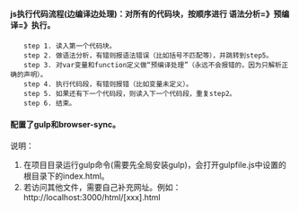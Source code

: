 #### js执行代码流程(边编译边处理)：对所有的代码块，按顺序进行 语法分析=》预编译=》执行。
    　　step 1. 读入第一个代码块。
    　　step 2. 做语法分析，有错则报语法错误（比如括号不匹配等），并跳转到step5。
    　　step 3. 对var变量和function定义做“预编译处理”（永远不会报错的，因为只解析正确的声明）。
    　　step 4. 执行代码段，有错则报错（比如变量未定义）。
    　　step 5. 如果还有下一个代码段，则读入下一个代码段，重复step2。
    　　step 6. 结束。
    
#### 配置了gulp和browser-sync。  
说明：
1. 在项目目录运行gulp命令(需要先全局安装gulp)，会打开gulpfile.js中设置的根目录下的index.html。
2. 若访问其他文件，需要自己补充网址。例如：http://localhost:3000/html/[xxx].html
